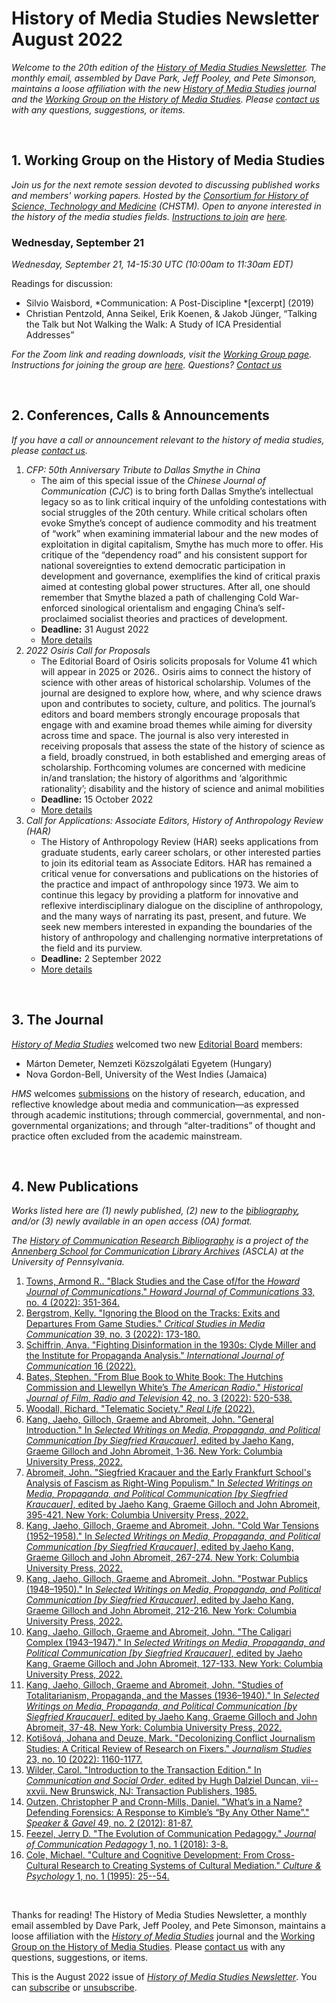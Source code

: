 # History of Media Studies Newsletter August 2022 

*Welcome to the 20th edition of the [History of Media Studies Newsletter](https://hms.mediastudies.press/newsletter). The monthly email, assembled by Dave Park, Jeff Pooley, and Pete Simonson, maintains a loose affiliation with the new [*History of Media Studies*](https://hms.mediastudies.press) journal and the [Working Group on the History of Media Studies](https://www.chstm.org/media-studies). Please [contact us](mailto:hms@mediastudies.press) with any questions, suggestions, or items.*

<br>

## 1. Working Group on the History of Media Studies

*Join us for the next remote session devoted to discussing published works and members' working papers. Hosted by the [Consortium for History of Science, Technology and Medicine](https://www.chstm.org/media-studies) (CHSTM). Open to anyone interested in the history of the media studies fields. [Instructions to join](https://hms.mediastudies.press/working-group) are [here](https://hms.mediastudies.press/working-group).*

### Wednesday, September 21

*Wednesday, September 21, 14-15:30 UTC (10:00am to 11:30am EDT)*

Readings for discussion:

* Silvio Waisbord, *Communication: A Post-Discipline *[excerpt] (2019)
* Christian Pentzold, Anna Seikel, Erik Koenen, & Jakob Jünger, “Talking the Talk but Not Walking the Walk: A Study of ICA Presidential Addresses”

*For the Zoom link and reading downloads, visit the [Working Group page](https://www.chstm.org/media-studies). Instructions for joining the group are [here](https://hms.mediastudies.press/working-group). Questions? [Contact us](mailto:hms@mediastudies.press)*

<br>


## 2. Conferences, Calls & Announcements

*If you have a call or announcement relevant to the history of media studies, please [contact us](mailto:hms@mediastudies.press).*

1. *CFP: 50th Anniversary Tribute to Dallas Smythe in China* 
	* The aim of this special issue of the *Chinese Journal of Communication* (*CJC*) is to bring forth Dallas Smythe’s intellectual legacy so as to link critical inquiry of the unfolding contestations with social struggles of the 20th century. While critical scholars often evoke Smythe’s concept of audience commodity and his treatment of “work” when examining immaterial labour and the new modes of exploitation in digital capitalism, Smythe has much more to offer. His critique of the “dependency road” and his consistent support for national sovereignties to extend democratic participation in development and governance, exemplifies the kind of critical praxis aimed at contesting global power structures. After all, one should remember that Smythe blazed a path of challenging Cold War-enforced sinological orientalism and engaging China’s self-proclaimed socialist theories and practices of development.
	* **Deadline:** 31 August 2022
	* [More details](https://nordmedianetwork.org/latest/call-for-papers/revisiting-communication-technology-and-development-a-50th-anniversary-tribute-to-dallas-smythe-in-china/)
1. *2022 Osiris Call for Proposals* 
	* The Editorial Board of Osiris solicits proposals for Volume 41 which will appear in 2025 or 2026.. Osiris aims to connect the history of science with other areas of historical scholarship. Volumes of the journal are designed to explore how, where, and why science draws upon and contributes to society, culture, and politics. The journal’s editors and board members strongly encourage proposals that engage with and examine broad themes while aiming for diversity across time and space. The journal is also very interested in receiving proposals that assess the state of the history of science as a field, broadly construed, in both established and emerging areas of scholarship. Forthcoming volumes are concerned with medicine in/and translation; the history of algorithms and ‘algorithmic rationality’; disability and the history of science and animal mobilities
	* **Deadline:** 15 October 2022
	* [More details](https://hssonline.org/news/607307/2022-Osiris-Call-for-Proposals.htm)
1. *Call for Applications: Associate Editors, History of Anthropology Review (HAR)* 
	* The History of Anthropology Review (HAR) seeks applications from graduate students, early career scholars, or other interested parties to join its editorial team as Associate Editors. HAR has remained a critical venue for conversations and publications on the histories of the practice and impact of anthropology since 1973. We aim to continue this legacy by providing a platform for innovative and reflexive interdisciplinary dialogue on the discipline of anthropology, and the many ways of narrating its past, present, and future. We seek new members interested in expanding the boundaries of the history of anthropology and challenging normative interpretations of the field and its purview.
	* **Deadline:** 2 September 2022
	* [More details](https://histanthro.org/news/announcements/call-for-applications-associate-editors-history-of-anthropology-review-har/?utm_source=rss&utm_medium=rss&utm_campaign=call-for-applications-associate-editors-history-of-anthropology-review-har)


<br>

## 3. The Journal

[*History of Media Studies*](https://hms.mediastudies.press) welcomed two new [Editorial Board](https://hms.mediastudies.press/editorial) members: 

* Márton Demeter, Nemzeti Közszolgálati Egyetem (Hungary)
* Nova Gordon-Bell, University of the West Indies (Jamaica)

*HMS* welcomes [submissions](https://hms.mediastudies.press/author-guidelines) on the history of research, education, and reflective knowledge about media and communication—as expressed through academic institutions; through commercial, governmental, and non-governmental organizations; and through “alter-traditions” of thought and practice often excluded from the academic mainstream. 

<br>


## 4. New Publications

*Works listed here are (1) newly published, (2) new to the [bibliography](https://ascla.asc.upenn.edu/communications-scholars-history-project/bibliography/), and/or (3) newly available in an open access (OA) format.*

*The [History of Communication Research Bibliography](https://ascla.asc.upenn.edu/communications-scholars-history-project/bibliography/) is a project of the [Annenberg School for Communication Library Archives](https://ascla.asc.upenn.edu) (ASCLA) at the University of Pennsylvania.* 

1. [Towns, Armond R.. "Black Studies and the Case of/for the *Howard Journal of Communications*." _Howard Journal of Communications_ 33, no. 4 (2022): 351-364. ](https://www.bibsonomy.org/bibtex/2ac53718f98986ef2a4dd88f15a64c0e2)
1. [Bergstrom, Kelly. "Ignoring the Blood on the Tracks: Exits and Departures From Game Studies." _Critical Studies in Media Communication_ 39, no. 3 (2022): 173-180. ](https://www.bibsonomy.org/bibtex/27c33c2dd74943cce162a380a643d776f)
1. [Schiffrin, Anya. "Fighting Disinformation in the 1930s: Clyde Miller and the Institute for Propaganda Analysis." _International Journal of Communication_ 16 (2022). ](https://www.bibsonomy.org/bibtex/2fccc0dbda8dad8090077ae65e2745023)
1. [Bates, Stephen. "From Blue Book to White Book: The Hutchins Commission and Llewellyn White’s *The American Radio*." _Historical Journal of Film, Radio and Television_ 42, no. 3 (2022): 520-538. ](https://www.bibsonomy.org/bibtex/29f565a1a9f4330557542caf8955b3a4c)
1. [Woodall, Richard. "Telematic Society." _Real Life_ (2022). ](https://www.bibsonomy.org/bibtex/2d0d29059ae5858b619ca68319d649950)
1. [Kang, Jaeho, Gilloch, Graeme and Abromeit, John. "General Introduction." In _Selected Writings on Media, Propaganda, and Political Communication [by Siegfried Kraucauer]_, edited by Jaeho Kang, Graeme Gilloch and John Abromeit, 1-36. New York: Columbia University Press, 2022. ](https://www.bibsonomy.org/bibtex/2587e52ccbde330d9af8915ef2726197e)
1. [Abromeit, John. "Siegfried Kracauer and the Early Frankfurt School's Analysis of Fascism as Right-Wing Populism." In _Selected Writings on Media, Propaganda, and Political Communication [by Siegfried Kraucauer]_, edited by Jaeho Kang, Graeme Gilloch and John Abromeit, 395-421. New York: Columbia University Press, 2022. ](https://www.bibsonomy.org/bibtex/234bd3f2f1f1dc0ef8b21bbca6580b119)
1. [Kang, Jaeho, Gilloch, Graeme and Abromeit, John. "Cold War Tensions (1952–1958)." In _Selected Writings on Media, Propaganda, and Political Communication [by Siegfried Kraucauer]_, edited by Jaeho Kang, Graeme Gilloch and John Abromeit, 267-274. New York: Columbia University Press, 2022. ](https://www.bibsonomy.org/bibtex/28b7331199972b755b22118305cdb512d)
1. [Kang, Jaeho, Gilloch, Graeme and Abromeit, John. "Postwar Publics (1948–1950)." In _Selected Writings on Media, Propaganda, and Political Communication [by Siegfried Kraucauer]_, edited by Jaeho Kang, Graeme Gilloch and John Abromeit, 212-216. New York: Columbia University Press, 2022. ](https://www.bibsonomy.org/bibtex/2b52f23020e897d72de93a3c430a46b93)
1. [Kang, Jaeho, Gilloch, Graeme and Abromeit, John. "The Caligari Complex (1943–1947)." In _Selected Writings on Media, Propaganda, and Political Communication [by Siegfried Kraucauer]_, edited by Jaeho Kang, Graeme Gilloch and John Abromeit, 127-133. New York: Columbia University Press, 2022. ](https://www.bibsonomy.org/bibtex/29df0fc07e2e05cfa650785cdaede0070)
1. [Kang, Jaeho, Gilloch, Graeme and Abromeit, John. "Studies of Totalitarianism, Propaganda, and the Masses (1936–1940)." In _Selected Writings on Media, Propaganda, and Political Communication [by Siegfried Kraucauer]_, edited by Jaeho Kang, Graeme Gilloch and John Abromeit, 37-48. New York: Columbia University Press, 2022. ](https://www.bibsonomy.org/bibtex/298ae0ec34af2c3683304290d8b72403f)
1. [Kotišová, Johana and Deuze, Mark. "Decolonizing Conflict Journalism Studies: A Critical Review of Research on Fixers." _Journalism Studies_ 23, no. 10 (2022): 1160-1177. ](https://www.bibsonomy.org/bibtex/2e8f53080a378c23bde1564722b325b03)
1. [Wilder, Carol. "Introduction to the Transaction Edition." In _Communication and Social Order_, edited by Hugh Dalziel Duncan, vii--xxvii. New Brunswick, NJ: Transaction Publishers, 1985. ](https://www.bibsonomy.org/bibtex/2f74a8bd83e46aa02ecd055c7e2b654e7)
1. [Outzen, Christopher P and Cronn-Mills, Daniel. "What’s in a Name? Defending Forensics: A Response to Kimble’s “By Any Other Name”." _Speaker & Gavel_ 49, no. 2 (2012): 81-87. ](https://www.bibsonomy.org/bibtex/28273955e7b09b5e36b5540a469ec4b8f)
1. [Feezel, Jerry D. "The Evolution of Communication Pedagogy." _Journal of Communication Pedagogy_ 1, no. 1 (2018): 3-8. ](https://www.bibsonomy.org/bibtex/23465f254315f585ae776e8bad2b09bfa)
1. [Cole, Michael. "Culture and Cognitive Development: From Cross-Cultural Research to Creating Systems of Cultural Mediation." _Culture & Psychology_ 1, no. 1 (1995): 25--54. ](https://www.bibsonomy.org/bibtex/2c3e4469543d40838432e00f3c8aa1930)

<br>



Thanks for reading! The History of Media Studies Newsletter, a monthly email assembled by Dave Park, Jeff Pooley, and Pete Simonson, maintains a loose affiliation with the [*History of Media Studies*](https://hms.mediastudies.press) journal and the [Working Group on the History of Media Studies](https://www.chstm.org/media-studies). Please [contact us](mailto:hms@mediastudies.press) with any questions, suggestions, or items.

This is the August 2022 issue of [*History of Media Studies Newsletter*](https://hms.mediastudies.press/newsletter). You can [subscribe](https://buttondown.email/hms) or [unsubscribe](https://buttondown.email/api/emails/unsubscribe/7357).